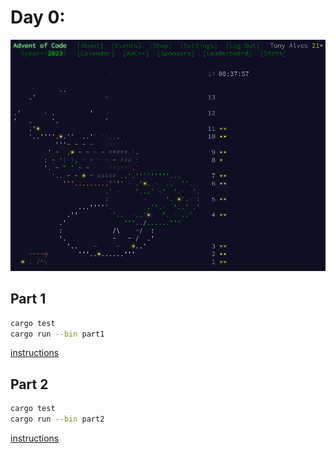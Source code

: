 # Day 0:

![Completed](completed.png)

## Part 1

```bash
cargo test
cargo run --bin part1
```

[instructions](https://adventofcode.com/2023/day/11)

## Part 2

```bash
cargo test
cargo run --bin part2
```

[instructions](https://adventofcode.com/2023/day/11#part2)